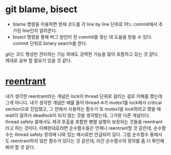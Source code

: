 # git blame, bisect
 *	blame 명령을 이용하면 현재 코드를 각 line by line 단위로 어느 commit에서 추가된 line인지 알려준다.
 *	bisect 명령을 통해 버그 원인이 된 commit을 찾는 데 도움을 받을 수 있다. commit 단위로 binary search를 한다.

git는 코드 형상만 관리하는 기능 외에도 강력한 기능을 많이 포함하고 있는 것 같다.  
제대로 공부 할 필요가 있을 것 같다.

# [reentrant](https://sunyzero.tistory.com/97)
내가 생각한 reentrant라는 개념은 lock이 thread 단위로 걸리는 걸로 이해를 했는데 그게 아니다. 내가 생각한 개념은 
예를 들어 thread-A가 mutex1를 lock해서 critical section으로 진입했고, 그 안에서 사용하는 함수가 또 mutex1을 
lock하려고 했을 때 wait이 걸려서 deadlock이 되지 않는 것을 생각했는데, 그거랑 다른 개념이다.  
thread safety 중에서도 재귀 호출을 포함한 병렬 실행이 보장되는 것들을 reentrant라고 하는 것이다. 
이해한대로라면 순수함수들은 언제나 reentrant할 것 같은데, 순수함수는 thread safety 정의에 나와 있는 예시로만 
언급되어 있다. 그럼 순수함수 중에서도 reentrant하지 않은 함수가 있다는 것 같은데, 이건 순수함수의 정의를 좀 더 
확인해 봐야 할 것 같다.


